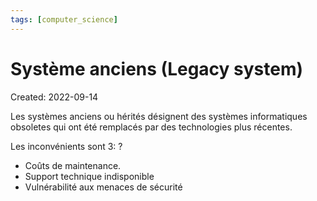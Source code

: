 ```yaml
---
tags: [computer_science] 
---
```

# Système anciens (Legacy system)
Created: 2022-09-14

Les systèmes anciens ou hérités désignent des systèmes informatiques obsoletes qui ont été remplacés par des technologies plus récentes.

Les inconvénients sont 3:
?
- Coûts de maintenance.
- Support technique indisponible
- Vulnérabilité aux menaces de sécurité
<!--SR:!2022-09-15,1,230-->